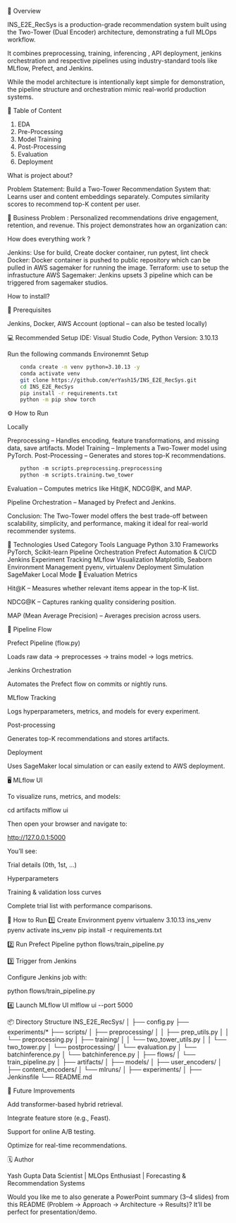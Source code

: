 🚀 Overview

INS_E2E_RecSys is a production-grade recommendation system built using the Two-Tower (Dual Encoder) architecture, demonstrating a full MLOps workflow.

It combines preprocessing, training, inferencing , API deployment, jenkins orchestration and respective pipelines using industry-standard tools like MLflow, Prefect, and Jenkins.

While the model architecture is intentionally kept simple for demonstration, the pipeline structure and orchestration mimic real-world production systems.

🎯 Table of Content

1. EDA
2. Pre-Processing
3. Model Training
4. Post-Processing
5. Evaluation
6. Deployment


What is project about?

Problem Statement: Build a Two-Tower Recommendation System that: Learns user and content embeddings separately. Computes similarity scores to recommend top-K content per user.

💼 Business Problem : Personalized recommendations drive engagement, retention, and revenue. This project demonstrates how an organization can:


How does everything work ?

Jenkins: Use for build, Create docker container, run pytest, lint check
Docker: Docker container is pushed to public repository which can be pulled in AWS sagemaker for running the image.
Terraform: use to setup the infrastucture
AWS Sagemaker: Jenkins upsets 3 pipeline which can be triggered from sagemaker studios.

How to install?

🧩 Prerequisites

Jenkins, Docker, AWS Account (optional – can also be tested locally)

💻 Recommended Setup
IDE: Visual Studio Code, Python Version: 3.10.13

Run the following commands Environemnt Setup

``` bash
    conda create -n venv python=3.10.13 -y
    conda activate venv
    git clone https://github.com/erYash15/INS_E2E_RecSys.git
    cd INS_E2E_RecSys
    pip install -r requirements.txt
    python -m pip show torch
```


⚙️ How to Run

Locally

Preprocessing – Handles encoding, feature transformations, and missing data, save artifacts.
Model Training – Implements a Two-Tower model using PyTorch.
Post-Processing – Generates and stores top-K recommendations.


``` python
    python -m scripts.preprocessing.preprocessing
    python -m scripts.training.two_tower
```



Evaluation – Computes metrics like Hit@K, NDCG@K, and MAP.






Pipeline Orchestration – Managed by Prefect and Jenkins.


Conclusion:
The Two-Tower model offers the best trade-off between scalability, simplicity, and performance, making it ideal for real-world recommender systems.

🔧 Technologies Used
Category	Tools
Language	Python 3.10
Frameworks	PyTorch, Scikit-learn
Pipeline Orchestration	Prefect
Automation & CI/CD	Jenkins
Experiment Tracking	MLflow
Visualization	Matplotlib, Seaborn
Environment Management	pyenv, virtualenv
Deployment Simulation	SageMaker Local Mode
🧮 Evaluation Metrics

Hit@K – Measures whether relevant items appear in the top-K list.

NDCG@K – Captures ranking quality considering position.

MAP (Mean Average Precision) – Averages precision across users.

🧠 Pipeline Flow

Prefect Pipeline (flow.py)

Loads raw data → preprocesses → trains model → logs metrics.

Jenkins Orchestration

Automates the Prefect flow on commits or nightly runs.

MLflow Tracking

Logs hyperparameters, metrics, and models for every experiment.

Post-processing

Generates top-K recommendations and stores artifacts.

Deployment

Uses SageMaker local simulation or can easily extend to AWS deployment.

🖥️ MLflow UI

To visualize runs, metrics, and models:

cd artifacts
mlflow ui


Then open your browser and navigate to:

http://127.0.0.1:5000

You’ll see:

Trial details (0th, 1st, …)

Hyperparameters

Training & validation loss curves

Complete trial list with performance comparisons.

🧰 How to Run
1️⃣ Create Environment
pyenv virtualenv 3.10.13 ins_venv
pyenv activate ins_venv
pip install -r requirements.txt

2️⃣ Run Prefect Pipeline
python flows/train_pipeline.py

3️⃣ Trigger from Jenkins

Configure Jenkins job with:

python flows/train_pipeline.py

4️⃣ Launch MLflow UI
mlflow ui --port 5000

📦 Directory Structure
INS_E2E_RecSys/
│
├── config.py
├── experiments/*
├── scripts/
│   ├── preprocessing/
│   │   ├── prep_utils.py
│   │   └── preprocessing.py
│   ├── training/
│   │   └── two_tower_utils.py
│   │   └── two_tower.py
│   └── postprocessing/
│       └── evaluation.py
│       └── batchinference.py
│       └── batchinference.py
│
├── flows/
│   └── train_pipeline.py
│
├── artifacts/
│   ├── models/
│   ├── user_encoders/
│   ├── content_encoders/
│   └── mlruns/
│
├── experiments/
│
├── Jenkinsfile
└── README.md

🧩 Future Improvements

Add transformer-based hybrid retrieval.

Integrate feature store (e.g., Feast).

Support for online A/B testing.

Optimize for real-time recommendations.

🗓️ Author

Yash Gupta
Data Scientist | MLOps Enthusiast | Forecasting & Recommendation Systems

Would you like me to also generate a PowerPoint summary (3–4 slides) from this README (Problem → Approach → Architecture → Results)? It’ll be perfect for presentation/demo.
